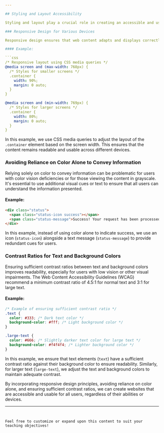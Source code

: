 ```yaml
---

## Styling and Layout Accessibility

Styling and layout play a crucial role in creating an accessible and user-friendly web experience. By implementing responsive design, avoiding reliance on color alone to convey information, and ensuring sufficient contrast ratios, we can make our content accessible to users with diverse abilities and devices.

### Responsive Design for Various Devices

Responsive design ensures that web content adapts and displays correctly across different devices and screen sizes, providing a consistent and optimized user experience for all users, including those using smartphones, tablets, or desktop computers.

#### Example:

```css
/* Responsive layout using CSS media queries */
@media screen and (max-width: 768px) {
  /* Styles for smaller screens */
  .container {
    width: 90%;
    margin: 0 auto;
  }
}

@media screen and (min-width: 769px) {
  /* Styles for larger screens */
  .container {
    width: 80%;
    margin: 0 auto;
  }
}
```

In this example, we use CSS media queries to adjust the layout of the `.container` element based on the screen width. This ensures that the content remains readable and usable across different devices.

### Avoiding Reliance on Color Alone to Convey Information

Relying solely on color to convey information can be problematic for users with color vision deficiencies or for those viewing the content in grayscale. It's essential to use additional visual cues or text to ensure that all users can understand the information presented.

#### Example:

```html
<div class="status">
  <span class="status-icon success"></span>
  <span class="status-message">Success! Your request has been processed.</span>
</div>
```

In this example, instead of using color alone to indicate success, we use an icon (`status-icon`) alongside a text message (`status-message`) to provide redundant cues for users.

### Contrast Ratios for Text and Background Colors

Ensuring sufficient contrast ratios between text and background colors improves readability, especially for users with low vision or other visual impairments. The Web Content Accessibility Guidelines (WCAG) recommend a minimum contrast ratio of 4.5:1 for normal text and 3:1 for large text.

#### Example:

```css
/* Example of ensuring sufficient contrast ratio */
.text {
  color: #333; /* Dark text color */
  background-color: #fff; /* Light background color */
}

.large-text {
  color: #666; /* Slightly darker text color for large text */
  background-color: #f4f4f4; /* Lighter background color */
}
```

In this example, we ensure that text elements (`text`) have a sufficient contrast ratio against their background color to ensure readability. Similarly, for larger text (`large-text`), we adjust the text and background colors to maintain adequate contrast.

By incorporating responsive design principles, avoiding reliance on color alone, and ensuring sufficient contrast ratios, we can create websites that are accessible and usable for all users, regardless of their abilities or devices.

---
```


Feel free to customize or expand upon this content to suit your teaching objectives!
